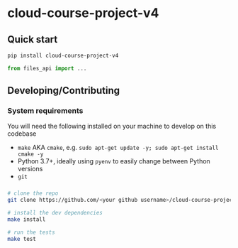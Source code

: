 # cloud-course-project-v4

## Quick start

```bash
pip install cloud-course-project-v4
```

```python
from files_api import ...
```

## Developing/Contributing

### System requirements

You will need the following installed on your machine to develop on this codebase

- `make` AKA `cmake`, e.g. `sudo apt-get update -y; sudo apt-get install cmake -y`
- Python 3.7+, ideally using `pyenv` to easily change between Python versions
- `git`

###

```bash
# clone the repo
git clone https://github.com/<your github username>/cloud-course-project-v4.git

# install the dev dependencies
make install

# run the tests
make test
```
